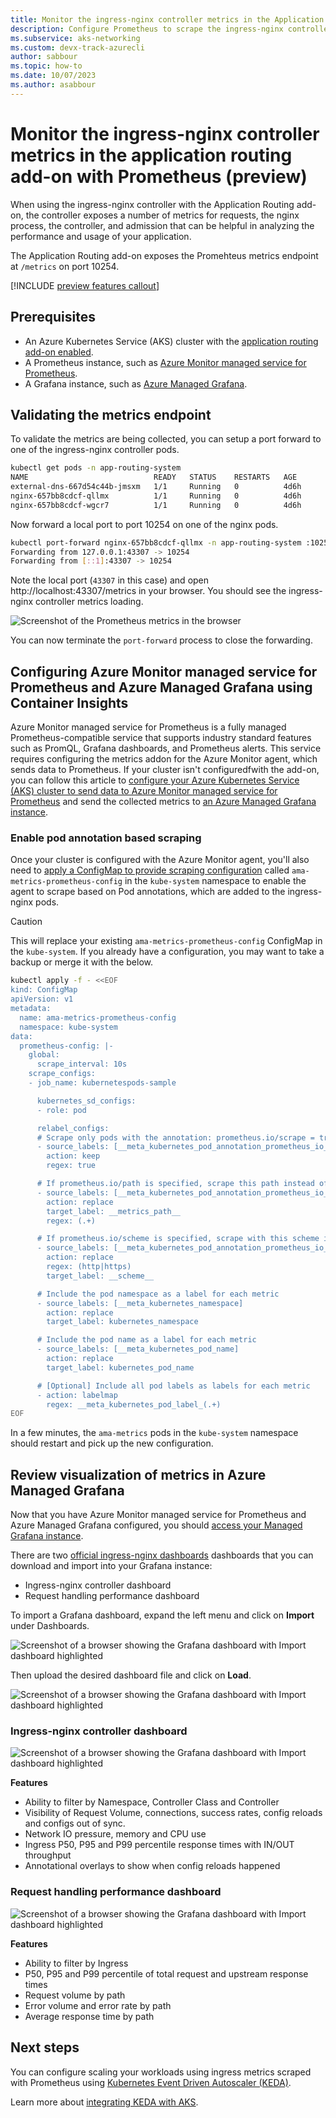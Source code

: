 ```yaml
---
title: Monitor the ingress-nginx controller metrics in the Application Routing add-on with Prometheus (preview)
description: Configure Prometheus to scrape the ingress-nginx controller metrics.
ms.subservice: aks-networking
ms.custom: devx-track-azurecli
author: sabbour
ms.topic: how-to
ms.date: 10/07/2023
ms.author: asabbour
---
```


# Monitor the ingress-nginx controller metrics in the application routing add-on with Prometheus (preview)

When using the ingress-nginx controller with the Application Routing add-on, the controller exposes a number of metrics for requests, the nginx process, the controller, and admission that can be helpful in analyzing the performance and usage of your application.

The Application Routing add-on exposes the Promehteus metrics endpoint at `/metrics` on port 10254.

[!INCLUDE [preview features callout](./includes/preview/preview-callout.md)]

## Prerequisites

- An Azure Kubernetes Service (AKS) cluster with the [application routing add-on enabled][app-routing].
- A Prometheus instance, such as [Azure Monitor managed service for Prometheus][managed-prometheus].
- A Grafana instance, such as [Azure Managed Grafana][managed-grafana].

## Validating the metrics endpoint

To validate the metrics are being collected, you can setup a port forward to one of the ingress-nginx controller pods.

```bash
kubectl get pods -n app-routing-system
NAME                            READY   STATUS    RESTARTS   AGE
external-dns-667d54c44b-jmsxm   1/1     Running   0          4d6h
nginx-657bb8cdcf-qllmx          1/1     Running   0          4d6h
nginx-657bb8cdcf-wgcr7          1/1     Running   0          4d6h
```

Now forward a local port to port 10254 on one of the nginx pods.

```bash
kubectl port-forward nginx-657bb8cdcf-qllmx -n app-routing-system :10254
Forwarding from 127.0.0.1:43307 -> 10254
Forwarding from [::1]:43307 -> 10254
```

Note the local port (`43307` in this case) and open http://localhost:43307/metrics in your browser. You should see the ingress-nginx controller metrics loading.

![Screenshot of the Prometheus metrics in the browser](./media/app-routing/prometheus-metrics.png)

You can now terminate the `port-forward` process to close the forwarding.

## Configuring Azure Monitor managed service for Prometheus and Azure Managed Grafana using Container Insights

Azure Monitor managed service for Prometheus is a fully managed Prometheus-compatible service that supports industry standard features such as PromQL, Grafana dashboards, and Prometheus alerts. This service requires configuring the metrics addon for the Azure Monitor agent, which sends data to Prometheus. If your cluster isn't configuredfwith the add-on, you can follow this article to [configure your Azure Kubernetes Service (AKS) cluster to send data to Azure Monitor managed service for Prometheus][managed-prometheus-configure] and send the collected metrics to [an Azure Managed Grafana instance][create-grafana].

### Enable pod annotation based scraping

Once your cluster is configured with the Azure Monitor agent, you'll also need to [apply a ConfigMap to provide scraping configuration][managed-prometheus-custom-annotations] called `ama-metrics-prometheus-config` in the `kube-system` namespace to enable the agent to scrape based on Pod annotations, which are added to the ingress-nginx pods.

> [!CAUTION]
> This will replace your existing `ama-metrics-prometheus-config` ConfigMap in the `kube-system`. If you already have a configuration, you may want to take a backup or merge it with the below.

```bash
kubectl apply -f - <<EOF
kind: ConfigMap
apiVersion: v1
metadata:
  name: ama-metrics-prometheus-config
  namespace: kube-system
data:
  prometheus-config: |-
    global:
      scrape_interval: 10s
    scrape_configs:
    - job_name: kubernetespods-sample

      kubernetes_sd_configs:
      - role: pod

      relabel_configs:
      # Scrape only pods with the annotation: prometheus.io/scrape = true
      - source_labels: [__meta_kubernetes_pod_annotation_prometheus_io_scrape]
        action: keep
        regex: true

      # If prometheus.io/path is specified, scrape this path instead of /metrics
      - source_labels: [__meta_kubernetes_pod_annotation_prometheus_io_path]
        action: replace
        target_label: __metrics_path__
        regex: (.+)

      # If prometheus.io/scheme is specified, scrape with this scheme instead of http
      - source_labels: [__meta_kubernetes_pod_annotation_prometheus_io_scheme]
        action: replace
        regex: (http|https)
        target_label: __scheme__

      # Include the pod namespace as a label for each metric
      - source_labels: [__meta_kubernetes_namespace]
        action: replace
        target_label: kubernetes_namespace

      # Include the pod name as a label for each metric
      - source_labels: [__meta_kubernetes_pod_name]
        action: replace
        target_label: kubernetes_pod_name

      # [Optional] Include all pod labels as labels for each metric
      - action: labelmap
        regex: __meta_kubernetes_pod_label_(.+)
EOF
```

In a few minutes, the `ama-metrics` pods in the `kube-system` namespace should restart and pick up the new configuration.

## Review visualization of metrics in Azure Managed Grafana

Now that you have Azure Monitor managed service for Prometheus and Azure Managed Grafana configured, you should [access your Managed Grafana instance][access-grafana].

There are two [official ingress-nginx dashboards](https://github.com/kubernetes/ingress-nginx/tree/main/deploy/grafana/dashboards) dashboards that you can download and import into your Grafana instance:

- Ingress-nginx controller dashboard
- Request handling performance dashboard

To import a Grafana dashboard, expand the left menu and click on **Import** under Dashboards.

![Screenshot of a browser showing the Grafana dashboard with Import dashboard highlighted](media/app-routing/grafana-import.png)

Then upload the desired dashboard file and click on **Load**.

![Screenshot of a browser showing the Grafana dashboard with Import dashboard highlighted](media/app-routing/grafana-import-json.png)

### Ingress-nginx controller dashboard

![Screenshot of a browser showing the Grafana dashboard with Import dashboard highlighted](media/app-routing/grafana-dashboard.png)

**Features**

- Ability to filter by Namespace, Controller Class and Controller
- Visibility of Request Volume, connections, success rates, config reloads and configs out of sync.
- Network IO pressure, memory and CPU use
- Ingress P50, P95 and P99 percentile response times with IN/OUT throughput
- Annotational overlays to show when config reloads happened

### Request handling performance dashboard

![Screenshot of a browser showing the Grafana dashboard with Import dashboard highlighted](media/app-routing/grafana-dashboard-2.png)

**Features**

- Ability to filter by Ingress
- P50, P95 and P99 percentile of total request and upstream response times
- Request volume by path
- Error volume and error rate by path
- Average response time by path

## Next steps

You can configure scaling your workloads using ingress metrics scraped with Prometheus using [Kubernetes Event Driven Autoscaler (KEDA)][KEDA].

Learn more about [integrating KEDA with AKS][keda-prometheus].

<!-- LINKS - internal -->
[az-aks-create]: /cli/azure/aks#az-aks-create
[app-routing]: ./app-routing
[managed-prometheus]: /azure-monitor/essentials/prometheus-metrics-overview
[managed-prometheus-configure]: /azure-monitor/containers/container-insights-prometheus
[managed-prometheus-custom-annotations]: /azure-monitor/essentials/prometheus-metrics-scrape-configuration#pod-annotation-based-scraping
[managed-grafana]: /managed-grafana/overview
[create-grafana]: /managed-grafana/quickstart-managed-grafana-portal
[access-grafana]: /managed-grafana/quickstart-managed-grafana-portal#access-your-managed-grafana-instance
[keda]: /keda-about
[keda-prometheus]: /azure-monitor/essentials/integrate-keda#scalers
[az-aks-show]: /cli/azure/aks#az-aks-show
[az-aks-enable-addons]: /cli/azure/aks#az-aks-enable-addons
[az-aks-disable-addons]: /cli/azure/aks#az-aks-disable-addons
[az-aks-install-cli]: /cli/azure/aks#az-aks-install-cli
[az-aks-get-credentials]: /cli/azure/aks#az-aks-get-credentials
[az-extension-add]: /cli/azure/extension#az-extension-add
[az-extension-update]: /cli/azure/extension#az-extension-update
[install-azure-cli]: /cli/azure/install-azure-cli
[az-keyvault-create]: /cli/azure/keyvault#az_keyvault_create
[az-keyvault-certificate-import]: /cli/azure/keyvault/certificate#az_keyvault_certificate_import
[az-keyvault-certificate-show]: /cli/azure/keyvault/certificate#az_keyvault_certificate_show
[az-network-dns-zone-create]: /cli/azure/network/dns/zone#az_network_dns_zone_create
[az-network-dns-zone-show]: /cli/azure/network/dns/zone#az_network_dns_zone_show
[az-role-assignment-create]: /cli/azure/role/assignment#az_role_assignment_create
[az-aks-addon-update]: /cli/azure/aks/addon#az_aks_addon_update
[az-keyvault-set-policy]: /cli/azure/keyvault#az_keyvault_set_policy

<!-- LINKS - external -->
[osm-release]: https://github.com/openservicemesh/osm/releases/
[nginx]: https://kubernetes.github.io/ingress-nginx/
[external-dns]: https://github.com/kubernetes-incubator/external-dns
[kubectl]: https://kubernetes.io/docs/reference/kubectl/
[kubectl-apply]: https://kubernetes.io/docs/reference/generated/kubectl/kubectl-commands#apply
